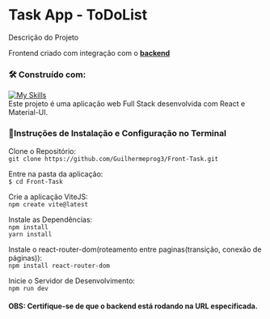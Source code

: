 # Task App - ToDoList<br>

Descrição do Projeto<br>

Frontend criado com integração com o **[backend](https://github.com/Jhopn/task-api)** 
### 🛠️ Construído com:

[![My Skills](https://skillicons.dev/icons?i=react,materialui,vite)](https://skillicons.dev)
<br>
Este projeto é uma aplicação web Full Stack desenvolvida com React e Material-UI.<br>



### 🔧Instruções de Instalação e Configuração no Terminal<br>
Clone o Repositório:<br>
`git clone https://github.com/Guilhermeprog3/Front-Task.git`<br>

Entre na pasta da aplicação:<br>
`$ cd Front-Task`<br>

Crie a aplicação ViteJS:<br>
`npm create vite@latest`<br>

Instale as Dependências:<br>
`npm install`<br>
`yarn install`<br>

Instale o react-router-dom(roteamento entre paginas(transição, conexão de páginas)):<br>
`npm install react-router-dom`<br>

Inicie o Servidor de Desenvolvimento:<br>
`npm run dev`<br>

#### OBS: Certifique-se de que o backend está rodando na URL especificada. <br>

